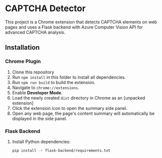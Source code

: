 # CAPTCHA Detector

This project is a Chrome extension that detects CAPTCHA elements on web pages and uses a Flask backend with Azure Computer Vision API for advanced CAPTCHA analysis.

## **Installation**

### **Chrome Plugin**
1. Clone this repository
2. Run `npm install` in this folder to install all dependencies.
3. Run `npm run build` to build the extension.
4. Navigate to `chrome://extensions`.
5. Enable **Developer Mode**.
6. Load the newly created `dist` directory in Chrome as an [unpacked extension]
7. Click the extension icon to open the summary side panel.
8. Open any web page, the page's content summary will automatically be displayed in the side panel.

### **Flask Backend**
1. Install Python dependencies:
   ```bash
   pip install -r flask-backend/requirements.txt